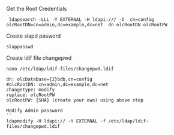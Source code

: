 Get the Root Credentials
```
 ldapsearch -LLL -Y EXTERNAL -H ldapi:/// -b  cn=config olcRootDN=cn=admin,dc=example,dc=net  dn olcRootDN olcRootPW
```

Create slapd pasword
```
slappasswd
```

Create ldif file changepwd
```
nano /etc/ldap/ldif-files/changepwd.ldif
```
```
dn: olcDatabase={2}bdb,cn=config
#olcRootDN: cn=admin,dc=example,dc=net
changetype: modify
replace: olcRootPW
olcRootPW: {SHA} (create your own) using above step

Modify Admin password 
``
ldapmodify -H ldapi:// -Y EXTERNAL -f /etc/ldap/ldif-files/changepwd.ldif
```
